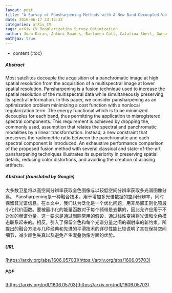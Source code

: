 ```yaml
---
layout: post
title: "A Survey of Pansharpening Methods with A New Band-Decoupled Variational Model"
date: 2016-06-17 23:12:32
categories: arXiv_CV
tags: arXiv_CV Regularization Survey Optimization
author: Joan Duran, Antoni Buades, Bartomeu Coll, Catalina Sbert, Gwendoline Blanchet
mathjax: true
---
```


* content
{:toc}

##### Abstract
Most satellites decouple the acquisition of a panchromatic image at high spatial resolution from the acquisition of a multispectral image at lower spatial resolution. Pansharpening is a fusion technique used to increase the spatial resolution of the multispectral data while simultaneously preserving its spectral information. In this paper, we consider pansharpening as an optimization problem minimizing a cost function with a nonlocal regularization term. The energy functional which is to be minimized decouples for each band, thus permitting the application to misregistered spectral components. This requirement is achieved by dropping the, commonly used, assumption that relates the spectral and panchromatic modalities by a linear transformation. Instead, a new constraint that preserves the radiometric ratio between the panchromatic and each spectral component is introduced. An exhaustive performance comparison of the proposed fusion method with several classical and state-of-the-art pansharpening techniques illustrates its superiority in preserving spatial details, reducing color distortions, and avoiding the creation of aliasing artifacts.

##### Abstract (translated by Google)
大多数卫星将以高空间分辨率获取全色图像与以较低空间分辨率获取多光谱图像分离。 Pansharpening是一种融合技术，用于增加多光谱数据的空间分辨率，同时保留其光谱信息。在本文中，我们认为泛化是一个优化问题，用非局部正则化项最小化代价函数。要被最小化的能量函数对于每个频带是去耦的，因此允许应用于不对准的频谱分量。这一要求是通过删除常用的假设，通过线性变换将光谱和全色模态联系起来的。相反，引入了保留全色和每个光谱分量之间的辐射率的新约束。所提出的融合方法与几种经典和先进的平滑技术的详尽性能比较说明了其在保持空间细节，减少颜色失真以及避免产生混叠伪像方面的优势。

##### URL
[https://arxiv.org/abs/1606.05703](https://arxiv.org/abs/1606.05703)

##### PDF
[https://arxiv.org/pdf/1606.05703](https://arxiv.org/pdf/1606.05703)

